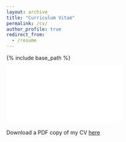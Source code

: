```yaml
---
layout: archive
title: "Curriculum Vitae"
permalink: /cv/
author_profile: true
redirect_from:
  - /resume
---
```


{% include base_path %}

<embed src="/files/cv_210708.pdf" type="application/pdf" />

Download a PDF copy of my CV [here](/files/cv_210708.pdf)

